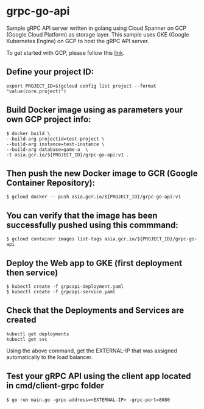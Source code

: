 # grpc-go-api
Sample gRPC API server written in golang using Cloud Spanner on GCP (Google Cloud Platform) as storage layer.
This sample uses GKE (Google Kubernetes Engine) on GCP to host the gRPC API server.

To get started with GCP, please follow this [link](https://cloud.google.com/gcp/getting-started/).

## Define your project ID:
```
export PROJECT_ID=$(gcloud config list project --format "value(core.project)")
```

## Build Docker image using as parameters your own GCP project info:
```
$ docker build \
--build-arg projectid=test-project \
--build-arg instance=test-instance \
--build-arg database=game-a  \
-t asia.gcr.io/${PROJECT_ID}/grpc-go-api:v1 .
```

## Then push the new Docker image to GCR (Google Container Repository):
```
$ gcloud docker -- push asia.gcr.io/${PROJECT_ID}/grpc-go-api:v1
```

## You can verify that the image has been successfully pushed using this commmand:
```
$ gcloud container images list-tags asia.gcr.io/${PROJECT_ID}/grpc-go-api
```

## Deploy the Web app to GKE (first deployment then service)
```
$ kubectl create -f grpcapi-deployment.yaml
$ kubectl create -f grpcapi-service.yaml
```

## Check that the Deployments and Services are created
```
kubectl get deployments
kubectl get svc
```
Using the above command, get the EXTERNAL-IP that was assigned automatically to the load balancer.

## Test your gRPC API using the client app located in cmd/client-grpc folder

```
$ go run main.go -grpc-address=<EXTERNAL-IP> -grpc-port=8080
```